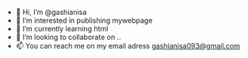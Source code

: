 - 👋 Hi, I’m @gashianisa
- 👀 I’m interested in publishing mywebpage
- 🌱 I’m currently learning html
- 💞️ I’m looking to collaborate on ..
- 📫 You can reach me on my email adress gashianisa093@gmail.com

<!---
gashianisa/gashianisa is a ✨ special ✨ repository because its `README.md` (this file) appears on your GitHub profile.
You can click the Preview link to take a look at your changes.
--->
